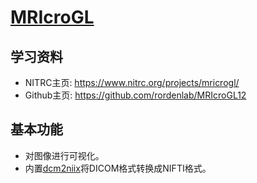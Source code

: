 # [MRIcroGL](https://www.mccauslandcenter.sc.edu/mricrogl/home)

## 学习资料

* NITRC主页: <https://www.nitrc.org/projects/mricrogl/>
* Github主页: <https://github.com/rordenlab/MRIcroGL12>

## 基本功能

* 对图像进行可视化。
* 内置[dcm2niix](https://github.com/rordenlab/dcm2niix)将DICOM格式转换成NIFTI格式。


